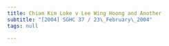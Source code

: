 ```yaml
---
title: Chiam Kim Loke v Lee Wing Hoong and Another
subtitle: "[2004] SGHC 37 / 23\_February\_2004"
tags: null

---
```


